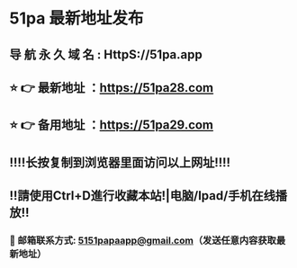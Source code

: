#  51pa 最新地址发布 
##  导 航 永 久 域 名  :  HttpS://51pa.app
## ⭐️ 👉 最新地址 ：https://51pa28.com 
## ⭐️ 👉 备用地址 ：https://51pa29.com 
## ‼️‼️长按复制到浏览器里面访问以上网址‼️‼️
## ‼️請使用Ctrl+D進行收藏本站!|电脑/Ipad/手机在线播放‼️
### 📧 邮箱联系方式: 5151papaapp@gmail.com（发送任意内容获取最新地址）
